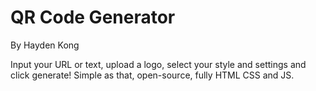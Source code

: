 # QR Code Generator
By Hayden Kong

Input your URL or text, upload a logo, select your style and settings and click generate! Simple as that, open-source, fully HTML CSS and JS.

